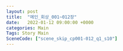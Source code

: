 ```yaml
---
layout: post
title:  "메인_회상_001~012장"
date:   2022-01-12 09:00:00 +0000
categories: Main
Tags: Story Main
SceneCode: ["scene_skip_cp001-012_q1_s10"]
---
```

